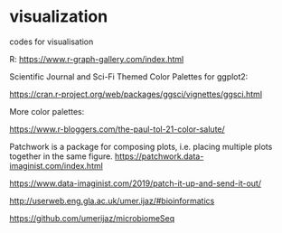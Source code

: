 # visualization
codes for visualisation

R: 
https://www.r-graph-gallery.com/index.html

Scientific Journal and Sci-Fi Themed Color Palettes for ggplot2:

https://cran.r-project.org/web/packages/ggsci/vignettes/ggsci.html

More color palettes:

https://www.r-bloggers.com/the-paul-tol-21-color-salute/

Patchwork is a package for composing plots, i.e. placing multiple plots together in the same figure. 
https://patchwork.data-imaginist.com/index.html

https://www.data-imaginist.com/2019/patch-it-up-and-send-it-out/


http://userweb.eng.gla.ac.uk/umer.ijaz/#bioinformatics


https://github.com/umerijaz/microbiomeSeq
